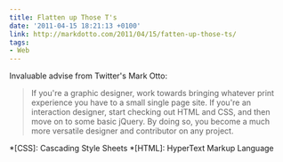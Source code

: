 ```yaml
---
title: Flatten up Those T's
date: '2011-04-15 18:21:13 +0100'
link: http://markdotto.com/2011/04/15/fatten-up-those-ts/
tags:
- Web
---
```

Invaluable advise from Twitter's Mark Otto:

> If you're a graphic designer, work towards bringing whatever print experience you have to a small single page site. If you're an interaction designer, start checking out HTML and CSS, and then move on to some basic jQuery. By doing so, you become a much more versatile designer and contributor on any project.

*[CSS]: Cascading Style Sheets
*[HTML]: HyperText Markup Language
